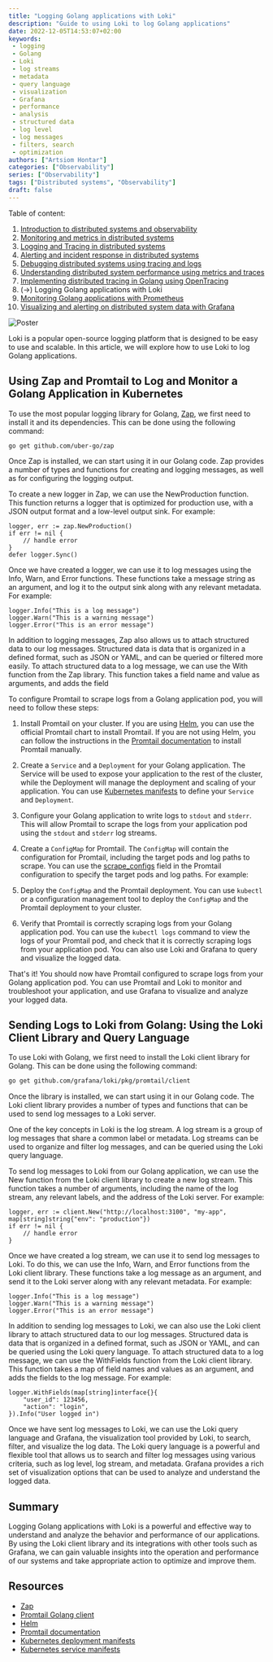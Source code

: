 ```yaml
---
title: "Logging Golang applications with Loki"
description: "Guide to using Loki to log Golang applications"
date: 2022-12-05T14:53:07+02:00
keywords:
 - logging
 - Golang
 - Loki
 - log streams
 - metadata
 - query language
 - visualization
 - Grafana
 - performance
 - analysis
 - structured data
 - log level
 - log messages
 - filters, search
 - optimization
authors: ["Artsiom Hontar"]
categories: ["Observability"]
series: ["Observability"]
tags: ["Distributed systems", "Observability"]
draft: false
---
```


Table of content:
1. [Introduction to distributed systems and observability](/learnings/observability/intro-to-distributed-observability/)
2. [Monitoring and metrics in distributed systems](/learnings/observability/monitoring-in-distributed-system/)
3. [Logging and Tracing in distributed systems](/learnings/observability/logging-and-tracing-in-distributed-system/)
4. [Alerting and incident response in distributed systems](/learnings/observability/alerting-and-incidents-in-distributed-system/)
6. [Debugging distributed systems using tracing and logs](/learnings/observability/debugging-distributed-system)
7. [Understanding distributed system performance using metrics and traces](/learnings/observability/understanding-performance-in-distributed-system/)
8. [Implementing distributed tracing in Golang using OpenTracing](/learnings/observability/implementing-distributed-tracing/)
9. (->) Logging Golang applications with Loki
10. [Monitoring Golang applications with Prometheus](/learnings/observability/monitoring-golang-with-prometheus/)
11. [Visualizing and alerting on distributed system data with Grafana](/learnings/observability/vizualize-and-alerting-with-grafana/)

![Poster](/learnings/observability/logging-golang-with-loki/poster.jpg)

Loki is a popular open-source logging platform that is designed to be easy to use and scalable. In this article, we will explore how to use Loki to log Golang applications.

## Using Zap and Promtail to Log and Monitor a Golang Application in Kubernetes

To use the most popular logging library for Golang, [Zap](https://github.com/uber-go/zap), we first need to install it and its dependencies. This can be done using the following command:

```golang
go get github.com/uber-go/zap
```

Once Zap is installed, we can start using it in our Golang code. Zap provides a number of types and functions for creating and logging messages, as well as for configuring the logging output.

To create a new logger in Zap, we can use the NewProduction function. This function returns a logger that is optimized for production use, with a JSON output format and a low-level output sink. For example:

```golang
logger, err := zap.NewProduction()
if err != nil {
    // handle error
}
defer logger.Sync()
```

Once we have created a logger, we can use it to log messages using the Info, Warn, and Error functions. These functions take a message string as an argument, and log it to the output sink along with any relevant metadata. For example:

```golang
logger.Info("This is a log message")
logger.Warn("This is a warning message")
logger.Error("This is an error message")
```

In addition to logging messages, Zap also allows us to attach structured data to our log messages. Structured data is data that is organized in a defined format, such as JSON or YAML, and can be queried or filtered more easily. To attach structured data to a log message, we can use the With function from the Zap library. This function takes a field name and value as arguments, and adds the field

To configure Promtail to scrape logs from a Golang application pod, you will need to follow these steps:

1. Install Promtail on your cluster. If you are using [Helm](https://helm.sh/), you can use the official Promtail chart to install Promtail. If you are not using Helm, you can follow the instructions in the [Promtail documentation](https://grafana.com/docs/loki/latest/clients/promtail/) to install Promtail manually.

2. Create a `Service` and a `Deployment` for your Golang application. The Service will be used to expose your application to the rest of the cluster, while the Deployment will manage the deployment and scaling of your application. You can use [Kubernetes manifests](https://kubernetes.io/docs/concepts/workloads/controllers/deployment/) to define your `Service` and `Deployment`.

3. Configure your Golang application to write logs to `stdout` and `stderr`. This will allow Promtail to scrape the logs from your application pod using the `stdout` and `stderr` log streams.

4. Create a `ConfigMap` for Promtail. The `ConfigMap` will contain the configuration for Promtail, including the target pods and log paths to scrape. You can use the [scrape_configs](https://grafana.com/docs/loki/latest/clients/promtail/scraping/) field in the Promtail configuration to specify the target pods and log paths. For example:

5. Deploy the `ConfigMap` and the Promtail deployment. You can use `kubectl` or a configuration management tool to deploy the `ConfigMap` and the Promtail deployment to your cluster.

6. Verify that Promtail is correctly scraping logs from your Golang application pod. You can use the `kubectl logs` command to view the logs of your Promtail pod, and check that it is correctly scraping logs from your application pod. You can also use Loki and Grafana to query and visualize the logged data.

That's it! You should now have Promtail configured to scrape logs from your Golang application pod. You can use Promtail and Loki to monitor and troubleshoot your application, and use Grafana to visualize and analyze your logged data.

## Sending Logs to Loki from Golang: Using the Loki Client Library and Query Language

To use Loki with Golang, we first need to install the Loki client library for Golang. This can be done using the following command:

```bash
go get github.com/grafana/loki/pkg/promtail/client
```

Once the library is installed, we can start using it in our Golang code. The Loki client library provides a number of types and functions that can be used to send log messages to a Loki server.

One of the key concepts in Loki is the log stream. A log stream is a group of log messages that share a common label or metadata. Log streams can be used to organize and filter log messages, and can be queried using the Loki query language.

To send log messages to Loki from our Golang application, we can use the New function from the Loki client library to create a new log stream. This function takes a number of arguments, including the name of the log stream, any relevant labels, and the address of the Loki server. For example:

```golang
logger, err := client.New("http://localhost:3100", "my-app", map[string]string{"env": "production"})
if err != nil {
    // handle error
}
```

Once we have created a log stream, we can use it to send log messages to Loki. To do this, we can use the Info, Warn, and Error functions from the Loki client library. These functions take a log message as an argument, and send it to the Loki server along with any relevant metadata. For example:

```golang
logger.Info("This is a log message")
logger.Warn("This is a warning message")
logger.Error("This is an error message")
```

In addition to sending log messages to Loki, we can also use the Loki client library to attach structured data to our log messages. Structured data is data that is organized in a defined format, such as JSON or YAML, and can be queried using the Loki query language. To attach structured data to a log message, we can use the WithFields function from the Loki client library. This function takes a map of field names and values as an argument, and adds the fields to the log message. For example:

```golang
logger.WithFields(map[string]interface{}{
    "user_id": 123456,
    "action": "login",
}).Info("User logged in")
```

Once we have sent log messages to Loki, we can use the Loki query language and Grafana, the visualization tool provided by Loki, to search, filter, and visualize the log data. The Loki query language is a powerful and flexible tool that allows us to search and filter log messages using various criteria, such as log level, log stream, and metadata. Grafana provides a rich set of visualization options that can be used to analyze and understand the logged data.

## Summary

Logging Golang applications with Loki is a powerful and effective way to understand and analyze the behavior and performance of our applications. By using the Loki client library and its integrations with other tools such as Grafana, we can gain valuable insights into the operation and performance of our systems and take appropriate action to optimize and improve them.

## Resources
- [Zap](https://github.com/uber-go/zap)
- [Promtail Golang client](https://pkg.go.dev/github.com/grafana/loki/pkg/promtail)
- [Helm](https://helm.sh/docs/)
- [Promtail documentation](https://grafana.com/docs/loki/latest/clients/promtail/)
- [Kubernetes deployment manifests](https://kubernetes.io/docs/concepts/workloads/controllers/deployment/)
- [Kubernetes service manifests](https://kubernetes.io/docs/concepts/services-networking/service/)